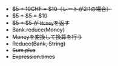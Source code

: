 - ~~$5 + 10CHF = $10（レートが2:1の場合）~~
- ~~$5 + $5 = $10~~
- ~~$5 + $5 が `Money`を返す~~
- ~~Bank.reduce(Money)~~
- ~~Moneyを変換して換算を行う~~
- ~~Reduce(Bank, String)~~
- ~~Sum.plus~~
- ~~Expression.times~~